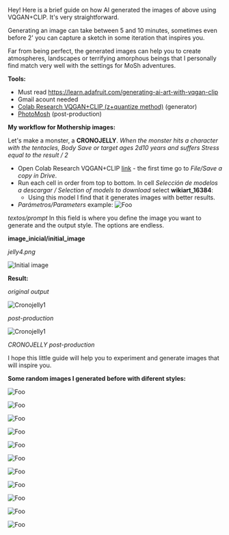 Hey! Here is a brief guide on how AI generated the images of above using VQGAN+CLIP. It's very straightforward.

Generating an image can take between 5 and 10 minutes, sometimes even before 2' you can capture a sketch in some iteration that inspires you. 

Far from being perfect, the generated images can help you to create atmospheres, landscapes or terrifying amorphous beings  that I personally find match very well with the settings for MoSh adventures.

**Tools:**
 - Must read https://learn.adafruit.com/generating-ai-art-with-vqgan-clip
 - Gmail acount needed
 - [Colab Research VQGAN+CLIP (z+quantize method)](https://colab.research.google.com/drive/1BGPem6Vuv47MMtgzR98bvodKDFKXM3Rb) (generator)
 - [PhotoMosh](https://photomosh.com/) (post-production)

**My workflow for Mothership images:**

Let's make a monster, a **CRONOJELLY**. *When the monster hits a character with the tentacles, Body Save or target ages 2d10 years and suffers Stress equal to the result / 2* 

- Open Colab Research VQGAN+CLIP [link](https://colab.research.google.com/drive/1BGPem6Vuv47MMtgzR98bvodKDFKXM3Rb) - the first time go to *File/Save a copy in Drive*.
- Run each cell in order from top to bottom. In cell *Selección de modelos a descargar / Selection of models to download* select **wikiart_16384**:
  - Using this model I find that it generates images with better results.
- *Parámetros/Parameters* example: 
  ![Foo](https://raw.githubusercontent.com/delacannon/generate-rpg-images-vqgan/main/images/jelly-example.png)
  

*textos/prompt* In this field is where you define the image you want to generate and the output style. The options are endless.

**image_inicial/initial_image**

*jelly4.png*

![Initial image](https://raw.githubusercontent.com/delacannon/generate-rpg-images-vqgan/main/images/jelly4.png)

**Result:**

*original output*

![Cronojelly1](https://raw.githubusercontent.com/delacannon/generate-rpg-images-vqgan/main/images/cronoj.png)

*post-production* 

![Cronojelly1](https://raw.githubusercontent.com/delacannon/generate-rpg-images-vqgan/main/images/cronojelly1.png)

*CRONOJELLY post-production*

I hope this little guide will help you to experiment and generate images that will inspire you.

**Some random images I generated before with diferent styles:**

![Foo](https://raw.githubusercontent.com/delacannon/generate-rpg-images-vqgan/main/images/arrival.png)

![Foo](https://raw.githubusercontent.com/delacannon/generate-rpg-images-vqgan/main/images/black_market.png)

![Foo](https://raw.githubusercontent.com/delacannon/generate-rpg-images-vqgan/main/images/astrozombi.png)

![Foo](https://raw.githubusercontent.com/delacannon/generate-rpg-images-vqgan/main/images/fortress.png)

![Foo](https://raw.githubusercontent.com/delacannon/generate-rpg-images-vqgan/main/images/zombie-teamsters.png)

![Foo](https://raw.githubusercontent.com/delacannon/generate-rpg-images-vqgan/main/images/arch.png)

![Foo](https://raw.githubusercontent.com/delacannon/generate-rpg-images-vqgan/main/images/jaws.png)

![Foo](https://raw.githubusercontent.com/delacannon/generate-rpg-images-vqgan/main/images/thing.png)

![Foo](https://raw.githubusercontent.com/delacannon/generate-rpg-images-vqgan/main/images/bear-cyborg.png)

![Foo](https://raw.githubusercontent.com/delacannon/generate-rpg-images-vqgan/main/images/vamp.png)

![Foo](https://raw.githubusercontent.com/delacannon/generate-rpg-images-vqgan/main/images/tatooine-corben.png)



